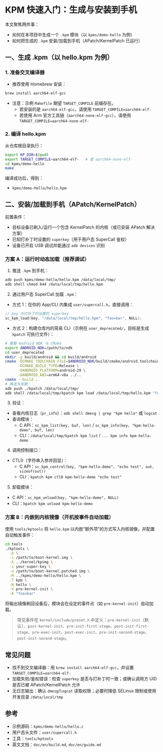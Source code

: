 # KPM 快速入门：生成与安装到手机

本文聚焦两件事：
- 如何在本项目中生成一个 `.kpm` 模块（以 `kpms/demo-hello` 为例）
- 如何把生成的 `.kpm` 安装/加载到手机（APatch/KernelPatch 已运行）

## 一、生成 .kpm（以 hello.kpm 为例）

### 1. 准备交叉编译器
- 推荐使用 Homebrew 安装：
```bash
brew install aarch64-elf-gcc
```
- 注意：示例 `Makefile` 期望 `TARGET_COMPILE` 前缀存在。
  - 若安装的是 `aarch64-elf-gcc`，请使用 `TARGET_COMPILE=aarch64-elf-`
  - 若使用 Arm 官方工具链（`aarch64-none-elf-gcc`），请使用 `TARGET_COMPILE=aarch64-none-elf-`

### 2. 编译 hello.kpm
从仓库根目录执行：
```bash
export KP_DIR=$(pwd)
export TARGET_COMPILE=aarch64-elf-   # 或 aarch64-none-elf-
cd kpms/demo-hello
make
```
编译成功后，得到：
- `kpms/demo-hello/hello.kpm`

## 二、安装/加载到手机（APatch/KernelPatch）

前置条件：
- 目标设备已刷入/运行一个包含 KernelPatch 的内核（或已安装 APatch 解决方案）
- 已知打补丁时设置的 `superkey`（用于用户态 SuperCall 鉴权）
- 设备已开启 USB 调试并能通过 `adb devices` 识别

### 方案 A：运行时动态加载（推荐调试）
1) 推送 `.kpm` 到手机：
```bash
adb push kpms/demo-hello/hello.kpm /data/local/tmp/
adb shell chmod 644 /data/local/tmp/hello.kpm
```
2) 通过用户态 SuperCall 加载 `.kpm`：
- 方式 1：在你的 App/CLI 内集成 `user/supercall.h`，直接调用：
```c
// key 为打补丁时设置的 superkey
sc_kpm_load(key, "/data/local/tmp/hello.kpm", "foo=bar", NULL);
```
- 方式 2：构建仓库内的简易 CLI（示例在 `user_deprecated/`，目标是生成 `kpatch` 可执行文件）：
```bash
# 需要 Android NDK 与 CMake
export ANDROID_NDK=/path/to/ndk
cd user_deprecated
mkdir -p build/android && cd build/android
cmake -DCMAKE_TOOLCHAIN_FILE=$ANDROID_NDK/build/cmake/android.toolchain.cmake \
      -DCMAKE_BUILD_TYPE=Release \
      -DANDROID_PLATFORM=android-29 \
      -DANDROID_ABI=arm64-v8a ../..
cmake --build .
# 推送与加载
adb push ./kpatch /data/local/tmp/
adb shell /data/local/tmp/kpatch kpm load /data/local/tmp/hello.kpm "foo=bar"
```
3) 验证：
- 查看内核日志（`pr_info`）：`adb shell dmesg | grep "kpm hello"` 或 `logcat`
- 查询模块：
  - C API：`sc_kpm_list(key, buf, len)` / `sc_kpm_info(key, "kpm-hello-demo", buf, len)`
  - CLI：`/data/local/tmp/kpatch kpm list` / `... kpm info kpm-hello-demo`
4) 调用控制接口：
- CTL0（字符串入参并回显）：
  - C API：`sc_kpm_control(key, "kpm-hello-demo", "echo test", out, sizeof(out))`
  - CLI：`kpatch kpm ctl0 kpm-hello-demo "echo test"`
5) 卸载模块：
- C API：`sc_kpm_unload(key, "kpm-hello-demo", NULL)`
- CLI：`kpatch kpm unload kpm-hello-demo`

### 方案 B：内嵌到内核镜像（开机按事件自动加载）
使用 `tools/kptools` 将 `hello.kpm` 以内嵌“额外项”的方式写入内核镜像，并配置自动触发事件：
```bash
cd tools
./kptools \
  -p \
  -i /path/to/boot-kernel.img \
  -k ../kernel/kpimg \
  -s your-super-key \
  -o /path/to/boot-kernel.patched.img \
  -M ../kpms/demo-hello/hello.kpm \
  -T kpm \
  -N hello \
  -V pre-kernel-init \
  -A "foo=bar"
```
将输出镜像刷回设备后，模块会在设定的事件点（如 `pre-kernel-init`）自动加载。

> 常见事件在 `kernel/include/preset.h` 中定义：`pre-kernel-init`（默认）、`post-kernel-init`、`pre-init-first-stage`、`post-init-first-stage`、`pre-exec-init`、`post-exec-init`、`pre-init-second-stage`、`post-init-second-stage`。

## 常见问题
- 找不到交叉编译器：用 `brew install aarch64-elf-gcc`，并设置 `TARGET_COMPILE=aarch64-elf-`
- 加载失败/鉴权错误：检查 `superkey` 是否与打补丁时一致；或确认调用方 UID 是否已被 APatch/KernelPatch 允许
- 无日志输出：确认 `dmesg`/`logcat` 读取权限；必要时降低 SELinux 限制或使用开发目录 `/data/local/tmp`

## 参考
- 示例源码：`kpms/demo-hello/hello.c`
- 用户态头文件：`user/supercall.h`
- 工具：`tools/kptools`
- 英文文档：`doc/en/build.md`, `doc/en/guide.md`
